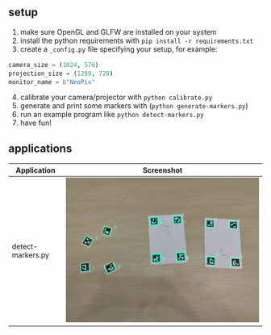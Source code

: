 ## setup

1. make sure OpenGL and GLFW are installed on your system
2. install the python requirements with `pip install -r requirements.txt`
3. create a `_config.py` file specifying your setup, for example:

```python
camera_size = (1024, 576)
projection_size = (1280, 720)
monitor_name = b"NeoPix"
```

4. calibrate your camera/projector with `python calibrate.py`
5. generate and print some markers with (`python generate-markers.py`)
6. run an example program like `python detect-markers.py`
7. have fun!

## applications

| Application | Screenshot |
|-------------|------------|
| detect-markers.py | ![detect-markers.py screenshot](https://raw.githubusercontent.com/hinzundcode/cyberdesk/master/screenshots/detect-markers.jpg) |
